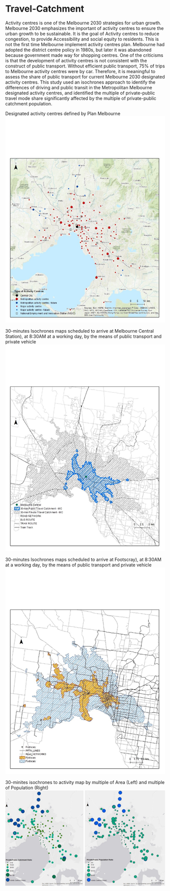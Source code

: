 # Travel-Catchment

Activity centres is one of the Melbourne 2030 strategies for urban growth. Melbourne 2030 emphasizes the important of activity centres to ensure the urban growth to be sustainable. It is the goal of Activity centres to reduce congestion, to provide Accessibility and social equity to residents. This is not the first time Melbourne implement activity centres plan. Melbourne had adopted the district centre policy in 1980s, but later it was abandoned because government made way for shopping centres. One of the criticisms is that the development of activity centres is not consistent with the construct of public transport. Without efficient public transport, 75% of trips to Melbourne activity centres were by car. Therefore, it is meaningful to assess the share of public transport for current Melbourne 2030 designated activity centres. This study used an isochrones approach to identify the differences of driving and public transit in the Metropolitan Melbourne designated activity centres, and identified the multiple of private-public travel mode share significantly affected by the multiple of private-public catchment population.

Designated activity centres defined by Plan Melbourne
![](/figure/Activity-Centres.jpg)

30-minutes Isochrones maps scheduled to arrive at Melbourne Central Station), at 8:30AM at a working day, by the means of public transport and private vehicle
![](/figure/30min-isochrones-MelbourneCentral.jpg)

30-minutes Isochrones maps scheduled to arrive at Footscray), at 8:30AM at a working day, by the means of public transport and private vehicle
![](/figure/30min-isochrones-Footscray.jpg)

30-minites isochrones to activity map by multiple of Area (Left) and multiple of Population (Right)
![](/figure/AreaMultiple-vs-PopulationMultiple.jpg)
